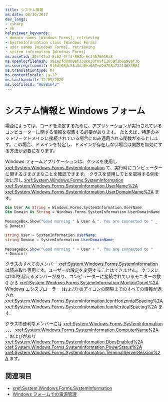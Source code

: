 ```yaml
---
title: システム情報
ms.date: 03/30/2017
dev_langs:
- csharp
- vb
helpviewer_keywords:
- domain names [Windows Forms], retrieving
- SystemInformation class [Windows Forms]
- user names [Windows Forms], retrieving
- system information [Windows Forms]
ms.assetid: 30cf43a3-8cb2-4ff3-862b-6c34576616a8
ms.openlocfilehash: a91e2fd8db0ef338ce30f89f11869f1b6698af3b
ms.sourcegitcommit: 9f6df084c53a3da0ea657ed0d708a72213683084
ms.translationtype: MT
ms.contentlocale: ja-JP
ms.lasthandoff: 12/09/2020
ms.locfileid: "96981643"
---
```

# <a name="system-information-and-windows-forms"></a>システム情報と Windows フォーム
場合によっては、コードを決定するために、アプリケーションが実行されているコンピューターに関する情報を収集する必要があります。 たとえば、特定のネットワークドメインに接続されている場合にのみ適用される関数があるとします。この場合、ドメインを特定し、ドメインが存在しない場合は関数を無効にする方法が必要になります。  
  
 Windows フォームアプリケーションは、クラスを使用し <xref:System.Windows.Forms.SystemInformation> て、実行時にコンピューターに関するさまざまなことを確認できます。 クラスを使用してとを取得する例を次に示し <xref:System.Windows.Forms.SystemInformation> <xref:System.Windows.Forms.SystemInformation.UserName%2A> <xref:System.Windows.Forms.SystemInformation.UserDomainName%2A> ます。  
  
```vb  
Dim User As String = Windows.Forms.SystemInformation.UserName  
Dim Domain As String = Windows.Forms.SystemInformation.UserDomainName  
  
MessageBox.Show("Good morning " & User & ". You are connected to " _  
& Domain)  
```  
  
```csharp  
string User = SystemInformation.UserName;  
string Domain = SystemInformation.UserDomainName;  
  
MessageBox.Show("Good morning " + User + ". You are connected to "
+ Domain);
```  
  
 クラスのすべてのメンバー <xref:System.Windows.Forms.SystemInformation> は読み取り専用です。ユーザーの設定を変更することはできません。 クラスには100を超えるメンバーがあり、コンピューターに接続されているモニターの数 () から <xref:System.Windows.Forms.SystemInformation.MonitorCount%2A> Windows エクスプローラー (および) のアイコンの間隔までのすべての情報が返され <xref:System.Windows.Forms.SystemInformation.IconHorizontalSpacing%2A> <xref:System.Windows.Forms.SystemInformation.IconVerticalSpacing%2A> ます。  
  
 クラスの便利なメンバーには <xref:System.Windows.Forms.SystemInformation> 、、、 <xref:System.Windows.Forms.SystemInformation.ComputerName%2A> 、およびがあり <xref:System.Windows.Forms.SystemInformation.DbcsEnabled%2A> <xref:System.Windows.Forms.SystemInformation.PowerStatus%2A> <xref:System.Windows.Forms.SystemInformation.TerminalServerSession%2A> ます。  
  
## <a name="see-also"></a>関連項目

- <xref:System.Windows.Forms.SystemInformation>
- [Windows フォームでの電源管理](power-management-in-windows-forms.md)
